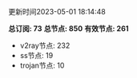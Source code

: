 更新时间2023-05-01 18:14:48

**总订阅: 73**
**总节点: 850**
**有效节点: 261**
- v2ray节点: 232
- ss节点: 19
- trojan节点: 10
